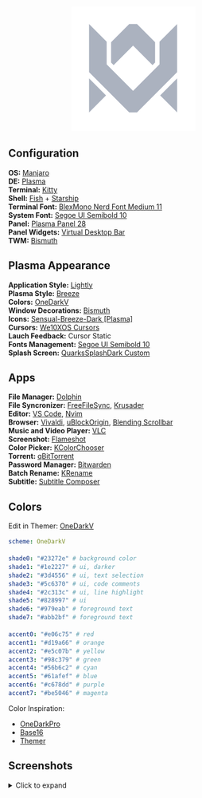 <p align="center">
  <img width="250" src="images/logos/vitormelo.png" alt="Vitor Melo logo">
</p>

## Configuration
**OS:** [Manjaro](https://manjaro.org/downloads/official/kde)<br>
**DE:** [Plasma](https://kde.org/pt-br/plasma-desktop)<br>
**Terminal:** [Kitty](https://sw.kovidgoyal.net/kitty)<br>
**Shell:** [Fish](https://fishshell.com) + [Starship](https://starship.rs)<br>
**Terminal Font:** [BlexMono Nerd Font Medium 11](https://github.com/IBM/plex)<br>
**System Font:** [Segoe UI Semibold 10](https://docs.microsoft.com/pt-br/typography/font-list/segoe-ui)<br>
**Panel:** [Plasma Panel 28](https://userbase.kde.org/Plasma/Panels)<br>
**Panel Widgets:** [Virtual Desktop Bar](https://github.com/wsdfhjxc/virtual-desktop-bar)<br>
**TWM:** [Bismuth](https://github.com/Bismuth-Forge/bismuth)

## Plasma Appearance
**Application Style:** [Lightly](https://github.com/Luwx/Lightly)<br>
**Plasma Style:** [Breeze](https://archlinux.org/packages/extra/x86_64/breeze)<br>
**Colors:** [OneDarkV](config/kde/kde.colors)<br>
**Window Decorations:** [Bismuth](https://github.com/Bismuth-Forge/bismuth)<br>
**Icons:** [Sensual-Breeze-Dark [Plasma]](https://store.kde.org/p/1373825)<br>
**Cursors:** [We10XOS Cursors](https://store.kde.org/p/1381208)<br>
**Lauch Feedback:** Cursor Static<br>
**Fonts Management:** [Segoe UI Semibold 10](https://docs.microsoft.com/pt-br/typography/font-list/segoe-ui)<br>
**Splash Screen:** [QuarksSplashDark Custom](config/kde/splash-screen/onedarkv)<br>

## Apps
**File Manager:** [Dolphin](https://apps.kde.org/dolphin)<br>
**File Syncronizer:** [FreeFileSync](https://freefilesync.org), [Krusader](https://krusader.org)<br>
**Editor:** [VS Code](https://code.visualstudio.com), [Nvim](https://neovim.io)<br>
**Browser:** [Vivaldi](https://vivaldi.com/pt-br), [uBlockOrigin](https://chrome.google.com/webstore/detail/ublock-origin/cjpalhdlnbpafiamejdnhcphjbkeiagm), [Blending Scrollbar](https://chrome.google.com/webstore/detail/blending-scrollbar/ajjnokaolfbjimgelmdmdlijoclmjnag)<br>
**Music and Video Player:** [VLC](https://www.videolan.org/vlc)<br>
**Screenshot:** [Flameshot](https://flameshot.org)<br>
**Color Picker:** [KColorChooser](https://apps.kde.org/kcolorchooser)<br>
**Torrent:** [qBitTorrent](https://www.qbittorrent.org)<br>
**Password Manager:** [Bitwarden](https://bitwarden.com)<br>
**Batch Rename:** [KRename](https://apps.kde.org/krename)<br>
**Subtitle:** [Subtitle Composer](https://subtitlecomposer.kde.org)<br>

## Colors
Edit in Themer: [OneDarkV](https://themer.dev/?colors.dark.accent0=%23e06c75&colors.dark.accent1=%23d19a66&colors.dark.accent2=%23e5c07b&colors.dark.accent3=%2398c379&colors.dark.accent4=%2356b6c2&colors.dark.accent5=%2361afef&colors.dark.accent6=%23c678dd&colors.dark.accent7=%23be5046&colors.dark.shade0=%23282c34&colors.dark.shade1=%231e2227&colors.dark.shade2=%233d4556&colors.dark.shade3=%235c6370&colors.dark.shade4=%232c313c&colors.dark.shade5=%23828997&colors.dark.shade6=%23979eab&colors.dark.shade7=%23abb2bf&colors.light.accent0=%23e45649&colors.light.accent1=%23986801&colors.light.accent2=%23c18401&colors.light.accent3=%2350a14f&colors.light.accent4=%230184bc&colors.light.accent5=%234078f2&colors.light.accent6=%23a626a4&colors.light.accent7=%23ca1243&colors.light.shade0=%23fafafa&colors.light.shade1=%23CDCED1&colors.light.shade2=%23a0a1a7&colors.light.shade3=%239d9d9f&colors.light.shade4=%2383858B&colors.light.shade5=%23696c77&colors.light.shade6=%2351535D&colors.light.shade7=%23383a42&activeColorSet=dark&calculateIntermediaryShades.dark=false&calculateIntermediaryShades.light=false)

```yml
scheme: OneDarkV

shade0: "#23272e" # background color
shade1: "#1e2227" # ui, darker
shade2: "#3d4556" # ui, text selection
shade3: "#5c6370" # ui, code comments
shade4: "#2c313c" # ui, line highlight
shade5: "#828997" # ui
shade6: "#979eab" # foreground text
shade7: "#abb2bf" # foreground text

accent0: "#e06c75" # red
accent1: "#d19a66" # orange
accent2: "#e5c07b" # yellow
accent3: "#98c379" # green
accent4: "#56b6c2" # cyan
accent5: "#61afef" # blue
accent6: "#c678dd" # purple
accent7: "#be5046" # magenta
```

Color Inspiration:
- [OneDarkPro](https://github.com/Binaryify/OneDark-Pro)
- [Base16](https://github.com/LalitMaganti/base16-onedark-scheme)
- [Themer](https://themer.dev/?colors.dark.accent0=%23e06c75&colors.dark.accent1=%23d19a66&colors.dark.accent2=%23e5c07b&colors.dark.accent3=%2398c379&colors.dark.accent4=%2356b6c2&colors.dark.accent5=%2361afef&colors.dark.accent6=%23c678dd&colors.dark.accent7=%23be5046&colors.dark.shade0=%23282c34&colors.dark.shade1=%23393e48&colors.dark.shade2=%234b515c&colors.dark.shade3=%235c6370&colors.dark.shade4=%23636d83&colors.dark.shade5=%23828997&colors.dark.shade6=%23979eab&colors.dark.shade7=%23abb2bf&colors.light.accent0=%23e45649&colors.light.accent1=%23986801&colors.light.accent2=%23c18401&colors.light.accent3=%2350a14f&colors.light.accent4=%230184bc&colors.light.accent5=%234078f2&colors.light.accent6=%23a626a4&colors.light.accent7=%23ca1243&colors.light.shade0=%23fafafa&colors.light.shade1=%23CDCED1&colors.light.shade2=%23a0a1a7&colors.light.shade3=%239d9d9f&colors.light.shade4=%2383858B&colors.light.shade5=%23696c77&colors.light.shade6=%2351535D&colors.light.shade7=%23383a42&activeColorSet=dark&calculateIntermediaryShades.dark=false&calculateIntermediaryShades.light=false)

## Screenshots
<details>
  <summary>Click to expand</summary>
  <img src="images/screenshots/desktop.png" alt="Dolphin">
</details>

